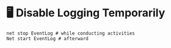 # 🖥️ Disable Logging Temporarily

```
net stop EventLog # while conducting activities
Net start EventLog # afterward
```

